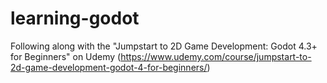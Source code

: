 # learning-godot

Following along with the "Jumpstart to 2D Game Development: Godot 4.3+ for Beginners" on Udemy (https://www.udemy.com/course/jumpstart-to-2d-game-development-godot-4-for-beginners/)